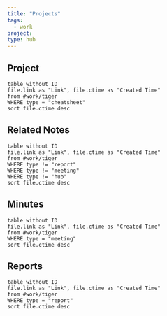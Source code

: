 ```yaml
---
title: "Projects"
tags:
  - work
project: 
type: hub
---
```

## Project
```dataview
table without ID
file.link as "Link", file.ctime as "Created Time"
from #work/tiger 
WHERE type = "cheatsheet"
sort file.ctime desc
```
## Related Notes
```dataview
table without ID
file.link as "Link", file.ctime as "Created Time"
from #work/tiger 
WHERE type != "report"
WHERE type != "meeting"
WHERE type != "hub"
sort file.ctime desc
```

## Minutes
```dataview
table without ID
file.link as "Link", file.ctime as "Created Time"
from #work/tiger
WHERE type = "meeting"
sort file.ctime desc
```

## Reports
```dataview
table without ID
file.link as "Link", file.ctime as "Created Time"
from #work/tiger
WHERE type = "report"
sort file.ctime desc
```